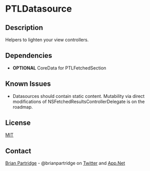 # PTLDatasource

## Description
Helpers to lighten your view controllers.

## Dependencies
- **OPTIONAL** CoreData for PTLFetchedSection

## Known Issues
- Datasources should contain static content. Mutability via direct modifications of NSFetchedResultsControllerDelegate is on the roadmap.

## License
[MIT](LICENSE.txt)

## Contact
[Brian Partridge](http://brianpartridge.name) - @brianpartridge on [Twitter](http://twitter.com/brianpartridge) and [App.Net](http://alpha.app.net/brianpartridge)